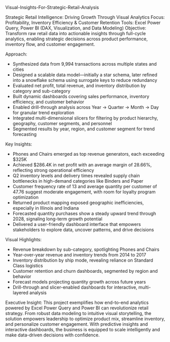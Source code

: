 Visual-Insights-For-Strategic-Retail-Analysis

Strategic Retail Intelligence: Driving Growth Through Visual Analytics
Focus: Profitability, Inventory Efficiency & Customer Retention
Tools: Excel Power Query, Power BI (DAX, Visualization, and Data Modeling)
Objective: Transform raw retail data into actionable insights through full-cycle analytics, enabling strategic decisions across product performance, inventory flow, and customer engagement.

Approach:
- Synthesized data from 9,994 transactions across multiple states and cities
- Designed a scalable data model—initially a star schema, later refined into a snowflake schema using surrogate keys to reduce redundancy
- Evaluated net profit, total revenue, and inventory distribution by category and sub-category
- Built dynamic dashboards covering sales performance, inventory efficiency, and customer behavior
- Enabled drill-through analysis across Year → Quarter → Month → Day for granular trend exploration
- Integrated multi-dimensional slicers for filtering by product hierarchy, geography, customer segments, and personnel
- Segmented results by year, region, and customer segment for trend forecasting

Key Insights:
- Phones and Chairs emerged as top revenue generators, each exceeding $325K
- Achieved $286.4K in net profit with an average margin of 28.66%, reflecting strong operational efficiency
- Q2 inventory levels and delivery times revealed supply chain bottlenecks in high-demand categories like Binders and Paper
- Customer frequency rate of 13 and average quantity per customer of 47.76 suggest moderate engagement, with room for loyalty program optimization
- Returned product mapping exposed geographic inefficiencies, especially in Illinois and Indiana
- Forecasted quantity purchases show a steady upward trend through 2028, signaling long-term growth potential
- Delivered a user-friendly dashboard interface that empowers stakeholders to explore data, uncover patterns, and drive decisions

Visual Highlights:
- Revenue breakdown by sub-category, spotlighting Phones and Chairs
- Year-over-year revenue and inventory trends from 2014 to 2017
- Inventory distribution by ship mode, revealing reliance on Standard Class logistics
- Customer retention and churn dashboards, segmented by region and behavior
- Forecast models projecting quantity growth across future years
- Drill-through and slicer-enabled dashboards for interactive, multi-layered analysis

Executive Insight:
This project exemplifies how end-to-end analytics powered by Excel Power Query and Power BI can revolutionize retail strategy. From robust data modeling to intuitive visual storytelling, the solution empowers leadership to optimize product mix, streamline inventory, and personalize customer engagement. With predictive insights and interactive dashboards, the business is equipped to scale intelligently and make data-driven decisions with confidence.


